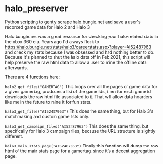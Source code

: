 # halo_preserver
Python scripting to gently scrape halo.bungie.net and save a user's recorded game data for Halo 2 and Halo 3

Halo.bungie.net was a great resource for checking your halo-related stats in the xbox 360 era. Years ago I'd always flock to https://halo.bungie.net/stats/halo3/careerstats.aspx?player=AI52487963 and check my stats because I was obsessed and had nothing better to do. Because it's planned to shut the halo data off in Feb 2021, this script will help preserve the raw html data to allow a user to mine the offline data afterwards.

There are 4 functions here:

`halo2_get_files("GAMERTAG")`
This loops over all the pages of game data for a given gamertag, produces a list of the game ids, then for each game id downloads the raw html file associated to it. That will allow data hoarders like me in the future to mine it for fun stats.

`halo3_get_files("AI52487963")`
This does the same thing, but for Halo 3's matchmaking and custom game lists only.

`halo3_get_campaign_files("AI52487963")`
This does the same thing, but specifically for Halo 3 campaign files, because the URL structure is slightly different.

`halo3_main_stats_page("AI52487963")`
Finally this function will dump the raw html of the main stats page for a gamertag, since it's a decent aggregation page.


